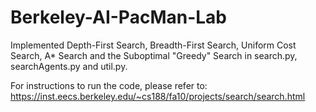 # Berkeley-AI-PacMan-Lab

Implemented Depth-First Search, Breadth-First Search, Uniform Cost Search, A* Search and the Suboptimal "Greedy" Search in search.py, searchAgents.py and util.py.

For instructions to run the code, please refer to: https://inst.eecs.berkeley.edu/~cs188/fa10/projects/search/search.html
